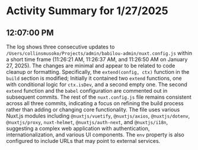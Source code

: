 # Activity Summary for 1/27/2025

## 12:07:00 PM
The log shows three consecutive updates to `/Users/collinsmusoko/Projects/admin/babilou-admin/nuxt.config.js` within a short time frame (11:26:21 AM, 11:26:37 AM, and 11:26:50 AM on January 27, 2025).  The changes are minimal and appear to be related to code cleanup or formatting.  Specifically, the  `extend(config, ctx)` function in the `build` section is modified;  Initially it contained two `extend` functions, one with conditional logic for `ctx.isDev`, and a second empty one.  The second `extend` function and the `babel` configuration  are commented out in subsequent commits.  The rest of the `nuxt.config.js` file remains consistent across all three commits, indicating a focus on refining the build process rather than adding or changing core functionality. The file uses various Nuxt.js modules including `@nuxtjs/vuetify`, `@nuxtjs/axios`, `@nuxtjs/dotenv`, `@nuxtjs/proxy`, `nuxt-helmet`, `@nuxtjs/auth-next`, and `@nuxtjs/i18n`, suggesting a complex web application with authentication, internationalization, and various UI components.  The `env` property is also configured to include URLs that may point to external services.
